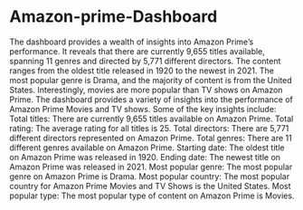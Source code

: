 # Amazon-prime-Dashboard
The dashboard provides a wealth of insights into Amazon Prime’s performance. It reveals that there are currently 9,655 titles available, spanning 11 genres and directed by 5,771 different directors. The content ranges from the oldest title released in 1920 to the newest in 2021. The most popular genre is Drama, and the majority of content is from the United States. Interestingly, movies are more popular than TV shows on Amazon Prime.
The dashboard provides a variety of insights into the performance of Amazon Prime Movies and TV shows. Some of the key insights include:
Total titles: There are currently 9,655 titles available on Amazon Prime.
Total rating: The average rating for all titles is 25.
Total directors: There are 5,771 different directors represented on Amazon Prime.
Total genres: There are 11 different genres available on Amazon Prime.
Starting date: The oldest title on Amazon Prime was released in 1920.
Ending date: The newest title on Amazon Prime was released in 2021.
Most popular genre: The most popular genre on Amazon Prime is Drama.
Most popular country: The most popular country for Amazon Prime Movies and TV Shows is the United States.
Most popular type: The most popular type of content on Amazon Prime is Movies.

